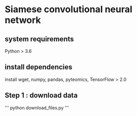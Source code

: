 # Siamese convolutional neural network

## system requirements
Python > 3.6

## install dependencies
install wget, numpy, pandas, pyteomics, TensorFlow > 2.0

## Step 1 : download data

'''
python download_files.py
'''
